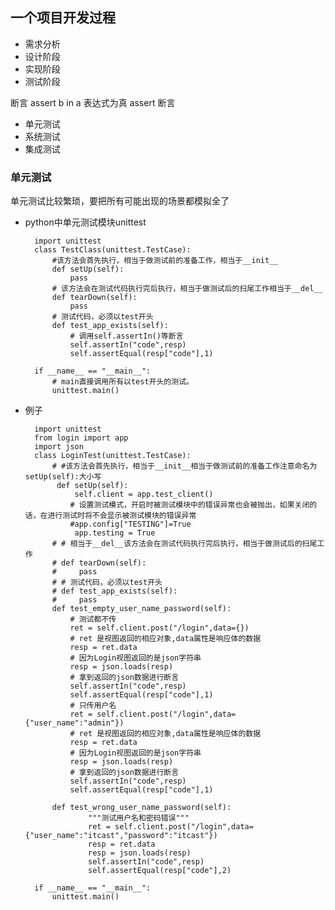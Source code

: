 ## 一个项目开发过程
- 需求分析
- 设计阶段
- 实现阶段
- 测试阶段

断言 assert b in a 表达式为真   assert 断言

- 单元测试
- 系统测试
- 集成测试 

### 单元测试

单元测试比较繁琐，要把所有可能出现的场景都模拟全了

- python中单元测试模块unittest

	 	import unittest
		class TestClass(unittest.TestCase):
		    #该方法会首先执行，相当于做测试前的准备工作，相当于__init__
		    def setUp(self):
		        pass
		    # 该方法会在测试代码执行完后执行，相当于做测试后的扫尾工作相当于__del__
		    def tearDown(self):
		        pass
		    # 测试代码，必须以test开头
		    def test_app_exists(self):
		        # 调用self.assertIn()等断言
				self.assertIn("code",resp)
				self.assertEqual(resp["code"],1)
		
		if __name__ == "__main__":
    		# main直接调用所有以test开头的测试。
			unittest.main()
		
		
- 例子

		import unittest
		from login import app
		import json
		class LoginTest(unittest.TestCase):
		    # #该方法会首先执行，相当于__init__相当于做测试前的准备工作注意命名为setUp(self):大小写
		     def setUp(self):
		         self.client = app.test_client()
				# 设置测试模式，开启时被测试模块中的错误异常也会被抛出，如果关闭的话，在进行测试时将不会显示被测试模块的错误异常
				#app.config["TESTING"]=True
        		 app.testing = True
		    # # 相当于__del__该方法会在测试代码执行完后执行，相当于做测试后的扫尾工作
		    # def tearDown(self):
		    #     pass
		    # # 测试代码，必须以test开头
		    # def test_app_exists(self):
		    #     pass
		    def test_empty_user_name_password(self):
		        # 测试都不传
		        ret = self.client.post("/login",data={})
		        # ret 是视图返回的相应对象,data属性是响应体的数据
		        resp = ret.data
		        # 因为Login视图返回的是json字符串
		        resp = json.loads(resp)
		        # 拿到返回的json数据进行断言
		        self.assertIn("code",resp)
		        self.assertEqual(resp["code"],1)
		        # 只传用户名
		        ret = self.client.post("/login",data={"user_name":"admin"})
		        # ret 是视图返回的相应对象,data属性是响应体的数据
		        resp = ret.data
		        # 因为Login视图返回的是json字符串
		        resp = json.loads(resp)
		        # 拿到返回的json数据进行断言
		        self.assertIn("code",resp)
		        self.assertEqual(resp["code"],1)

			def test_wrong_user_name_password(self):
			        """测试用户名和密码错误"""
			        ret = self.client.post("/login",data={"user_name":"itcast","password":"itcast"})
			        resp = ret.data
			        resp = json.loads(resp)
			        self.assertIn("code",resp)
			        self.assertEqual(resp["code"],2)

		if __name__ == "__main__":
		    unittest.main()